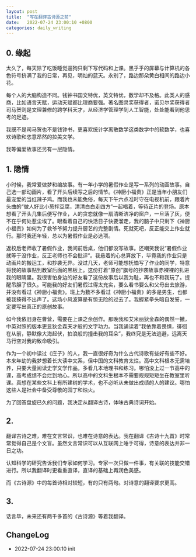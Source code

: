 ```yaml
---
layout: post
title:  "写在翻译古诗源之前"
date:   2022-07-24 23:00:10 +0800
categories: daily_writing
---
```


## 0. 缘起
太久了，每天除了吃饭睡觉遛狗只剩下写代码和上课。黑乎乎的屏幕与计算机的各色符号挤满了我的日常，再见，明灿的蓝天。永别了，路边那朵黄白相间的路边小花。

每个人的大脑构造不同。钱钟书国文特优，英文特优，数学却不及格。此类人的感商，比如语言天赋，运动天赋都比理商要强。著名图灵奖获得者，诺贝尔奖获得者司马贺则是文理兼修的跨学科天才，从经济学管理学到人工智能，处处能看到他思考的足迹。

我既不是司马贺也不是钱钟书，更喜欢统计学离散数学这类数学中的软数学，也喜欢诗歌和恣意昂然的拉美文学。

我等偏爱故事还另有一层隐情。

## 1. 隐情

小时候，我常爱做梦和编故事。有一年小学的暑假作业是写一系列的动画故事。自己选一部动画片，看了开头后续写之后的情节。《神厨小福贵》正是当年小朋友们最宠爱的当红辣子鸡。而我也未能免俗，每天下午六点准时守在电视机前，跟着片头曲的“做人好比小葱拌豆腐，清清白白走四方”一起唱着，等待正片的登场。原本想看了开头几集后便写作业，人的贪恋就像一扇清晰洁净的窗户，一旦落了灰，便不在乎何处惹尘埃了。眼看着自己的快活日子快要溜走，我的脑子中只剩下《神厨小福贵》如何为了救爷爷努力提升厨艺的完整剧情。死就死吧，反正能交上作业就行。那时我还年轻，总以为暑假作业是必选项。

返校后老师收了暑假作业，我问前后桌，他们都没写故事。还嘲笑我说“暑假作业就等于没作业，反正老师也不会批评”。我悬着的心总算放下，毕竟我的作业只是动画片的搬运工，和抄袭无异。没过几天，老师可能想抚恤写了作业的同学，特意将我的故事贴到教室后面的黑板上。这份打着“原创”旗号的抄袭故事赤裸裸的扎进我的眼睛里。我很害怕身边的好友看了这份故事后以我为耻，再也不和我玩了。提醒吊胆了很久。可能我的好友们暑假过得太充实，要么看书要么和父母出去旅游，并没有看过《神厨小福贵》。班上为数不多看过《神厨小福贵》的多是男生，也都被我揍得不出声了。这场小风波算是有惊无险的过去了。我握紧拳头暗自发誓，一定要写出真正的原创故事。

如今我依旧身在曹营，需要在上课之余创作。那晚我和艾米丽狄金森的偶然一撇，中英对照的版本更显狄金森天才般的文字功力。当我诵读着“我依靠着畏惧，徘徊在从前，静默像大海起伏，拍浪般的撞击我的耳朵”，我终究是无法逃避，远离天马行空对我的致命吸引。

作为一个初中读过《庄子》的人，我一直很好奇为什么古代诗歌有些好有些不好。本来年幼的我梦想着长大读中文系，但中国的文科教育太烂。高中文科根本无需培养，只要大量阅读史学文学作品，多看几本地理书和练习。哪怕没上过一节高中的课，高考成绩不会烂到地心。所以高中的文科生根本不需要规规矩矩坐在教室里听课。真想在某些文科上有所建树的学术，也不必听从未做出成绩的人的建议。哪怕这些人是社会中备受尊敬的园丁和烛火。

为了回答盘旋已久的问题，我决定从翻译古诗，体味古典诗词开始。

## 2.
翻译古诗之难，难在文言常识，也难在诗意的表达。我在翻译《古诗十九首》时常常觉得自己是个文盲。虽然文言常识可以从互联网上唾手可得，诗意的表达并非一日之功。

认知科学的研究告诉我们专家如何学习。专家一次只做一件事，有关联的技能交错进行。所以我翻译时更看重直译，直译的基础上再润色美感。

而《古诗源》中的每首诗相对较短，有的只有两句。对诗意的翻译要求更高。

## 3.
话言毕，未来还有两千多首的《古诗源》等着我翻译。


## ChangeLog

- 2022-07-24 23:00:10 init
